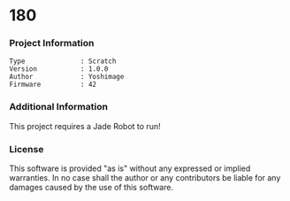180
================



### Project Information
```
Type              : Scratch
Version           : 1.0.0
Author            : Yoshimage
Firmware          : 42
```

### Additional Information
This project requires a Jade Robot to run!

### License
This software is provided "as is" without any expressed or implied warranties.  In no case shall the author or any contributors be liable for any damages caused by the use of this software.

